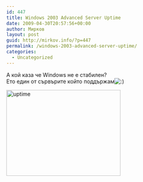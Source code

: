 ```yaml
---
id: 447
title: Windows 2003 Advanced Server Uptime
date: 2009-04-30T20:57:56+00:00
author: Мирков
layout: post
guid: http://mirkov.info/?p=447
permalink: /windows-2003-advanced-server-uptime/
categories:
  - Uncategorized
---
```

А кой каза че Windows не е стабилен?  
Ето един от сървърите който поддържам<img src='http://mirkov.info/wp-includes/images/blank.gif' alt=':)' class='wp-smiley smiley-2' /> 

[<img class="aligncenter wp-image-446 size-medium" title="uptime" src="http://mirkov.info/wp-content/uploads/2009/04/uptime-300x225.png" alt="uptime" width="300" height="225" srcset="http://mirkov.info/wp-content/uploads/2009/04/uptime-300x225.png 300w, http://mirkov.info/wp-content/uploads/2009/04/uptime.png 1024w" sizes="(max-width: 300px) 100vw, 300px" />](http://mirkov.info/wp-content/uploads/2009/04/uptime.png)